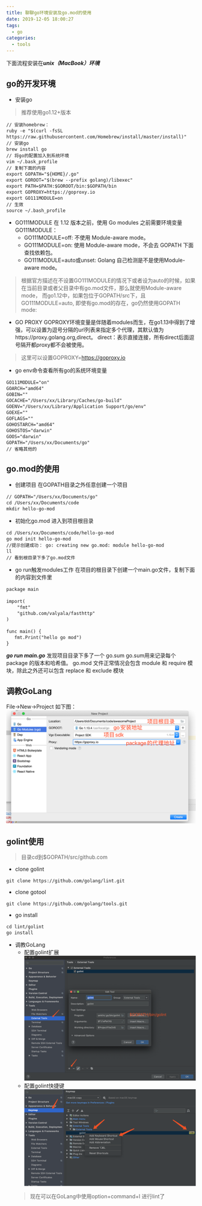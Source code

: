 ```yaml
---
title: 聊聊go环境安装及go.mod的使用
date: 2019-12-05 18:00:27
tags:
  - go
categories:
  - tools
---
```


下面流程安装在***unix（MacBook）环境***

## go的开发环境
+ 安装go
> 推荐使用go1.12+版本  
```
// 安装homebrew：
ruby -e "$(curl -fsSL https://raw.githubusercontent.com/Homebrew/install/master/install)"
// 安装go
brew install go
// 将go的配置加入到系统环境
vim ~/.bask_profile
// 复制下面的内容
export GOPATH="${HOME}/.go"
export GOROOT="$(brew --prefix golang)/libexec"
export PATH=$PATH:$GOROOT/bin:$GOPATH/bin
export GOPROXY=https://goproxy.io
export GO111MODULE=on
// 生效
source ~/.bash_profile
```
+ GO111MODULE
在 1.12 版本之前，使用 Go modules 之前需要环境变量 GO111MODULE：
    + GO111MODULE=off: 不使用 Module-aware mode。
    + GO111MODULE=on: 使用 Module-aware mode，不会去 GOPATH 下面查找依赖包。
    + GO111MODULE=auto或unset: Golang 自己检测是不是使用Module-aware mode。  
> 根据官方描述在不设置GO111MODULE的情况下或者设为auto的时候，如果在当前目录或者父目录中有go.mod文件，那么就使用Module-aware mode， 而go1.12中，如果包位于GOPATH/src下，且GO111MODULE=auto, 即使有go.mod的存在，go仍然使用GOPATH mode:
+ GO PROXY
GOPROXY环境变量是伴随着modules而生，在go1.13中得到了增强，可以设置为逗号分隔的url列表来指定多个代理，其默认值为https://proxy.golang.org,direct。
direct：表示直接连接，所有direct后面逗号隔开都proxy都不会被使用。
> 这里可以设置GOPROXY=https://goproxy.io 

+ go env命令查看所有go的系统环境变量
```
GO111MODULE="on"
GOARCH="amd64"
GOBIN=""
GOCACHE="/Users/xx/Library/Caches/go-build"
GOENV="/Users/xx/Library/Application Support/go/env"
GOEXE=""
GOFLAGS=""
GOHOSTARCH="amd64"
GOHOSTOS="darwin"
GOOS="darwin"
GOPATH="/Users/xx/Documents/go"
// 省略其他的
```
## go.mod的使用
+ 创建项目
在GOPATH目录之外任意创建一个项目
```
// GOPATH="/Users/xx/Documents/go"
cd /Users/xx/Documents/code
mkdir hello-go-mod
```
+ 初始化go.mod
进入到项目根目录
```
cd /Users/xx/Documents/code/hello-go-mod
go mod init hello-go-mod
//提示创建成功： go: creating new go.mod: module hello-go-mod
ll 
// 看到根目录下多了go.mod文件
```
+ go run触发modules工作
在项目的根目录下创建一个main.go文件，复制下面的内容到文件里
```
package main

import(
    "fmt"
    "github.com/valyala/fasthttp"
)

func main() {
   fmt.Print("hello go mod")
}
```
***go run main.go***
发现项目目录下多了一个 go.sum 
go.sum用来记录每个 package 的版本和哈希值。
go.mod 文件正常情况会包含 module 和 require 模块，除此之外还可以包含 replace 和 exclude 模块

## 调教GoLang
File->New->Project
如下图：
![go-mod](/images/go-mod.png)

## golint使用
> 目录cd到$GOPATH/src/github.com
+ clone golint
```
git clone https://github.com/golang/lint.git
```
+ clone gotool
```
git clone https://github.com/golang/tools.git
```
+ go install
```
cd lint/golint
go install
```
+ 调教GoLang
  + 配置golint扩展
  ![go-lint](/images/golint.png)
  + 配置golint快捷键
  ![go-lint-shortcut](/images/golint-shortcut.png)
  > 现在可以在GoLang中使用option+command+l 进行lint了